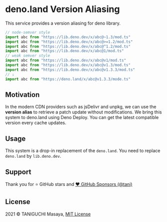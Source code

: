 # deno.land Version Aliasing

This service provides a version aliasing for deno library.

```typescript
// node-semver style
import abc from "https://lib.deno.dev/x/abc@~1.3/mod.ts"
import abc from "https://lib.deno.dev/x/abc@>=1.2/mod.ts"
import abc from "https://lib.deno.dev/x/abc@^1.2/mod.ts"
import abc from "https://lib.deno.dev/x/abc@1/mod.ts"
// weak semver style
import abc from "https://lib.deno.dev/x/abc@v1/mod.ts"
import abc from "https://lib.deno.dev/x/abc@v1.3/mod.ts"
import abc from "https://lib.deno.dev/x/abc@v1.3.3/mod.ts"
// ↓
import abc from "https://deno.land/x/abc@v1.3.3/mode.ts"
```

## Motivation

In the modern CDN providers such as jsDelivr and unpkg, we can use the __version alias__ to retrieve a patch update without modifications. We bring this system to deno.land using Deno Deploy. You can get the latest compatible version every cache updates.

## Usage

This system is a drop-in replacement of the `deno.land`.
You need to replace `deno.land` by `lib.deno.dev`.

## Support

Thank you for :star: GitHub stars and [:heart: GitHub Sponsors (@tani)](https://github.com/sponsors/tani)

## License

2021 &copy; TANIGUCHI Masaya, [MIT License](https://masaya.mit-license.org)

